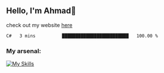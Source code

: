 
## Hello, I'm Ahmad👋

check out my website [here](https://ahmadalwi.com/)

<!--START_SECTION:waka-->

```txt
C#   3 mins          █████████████████████████   100.00 %
```

<!--END_SECTION:waka-->

### My arsenal:

[![My Skills](https://skillicons.dev/icons?i=js,ts,py,go,react,nextjs,svelte,nodejs,django,tailwind,html,css,sass,firebase,mongodb,postgres,mysql,redis,git,github,docker,vscode,figma,godot)](https://skillicons.dev)
